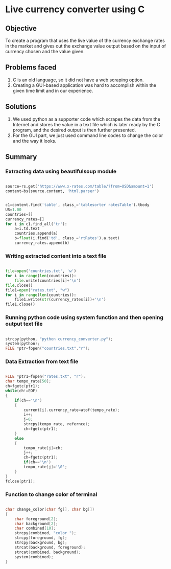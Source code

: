 # **Live currency converter using C**

## Objective

To create a program that uses the live value of the currency exchange rates in the market and gives out the exchange value output based on the input of currency chosen and the value given.

## Problems faced

1. C is an old language, so it did not have a web scraping option.
2. Creating a GUI-based application was hard to accomplish within the given time limit and in our experience.

## Solutions

1. We used python as a supporter code which scrapes the data from the Internet and stores the value in a text file which is later ready by the C program, and the desired output is then further presented.
2. For the GUI part, we just used command line codes to change the color and the way it looks.

## Summary

### Extracting data using beautifulsoup module

```python

source=rs.get('https://www.x-rates.com/table/?from=USD&amount=1')
content=bs(source.content, 'html.parser')

```

```python

c1=content.find('table', class_='tablesorter ratesTable').tbody
US=1.00
countries=[]
currency_rates=[]
for i in c1.find_all('tr'):
    a=i.td.text
    countries.append(a)
    b=float(i.find('td', class_='rtRates').a.text)
    currency_rates.append(b)

```

### Writing extracted content into a text file

```python

file=open('countries.txt', 'w')
for i in range(len(countries)):
    file.write(countries[i]+'\n')
file.close()
file1=open("rates.txt", "w")
for i in range(len(countries)):
    file1.write(str(currency_rates[i])+'\n')
file1.close()

```

### Running python code using system function and then opening output text file

```C

strcpy(python, "python currency_converter.py");
system(python);
FILE *ptr=fopen("countries.txt","r");

```

### Data Extraction from text file

```C

FILE *ptr1=fopen("rates.txt", "r");
char tempo_rate[50];
ch=fgetc(ptr1);
while(ch!=EOF)
{
    if(ch=='\n')
    {
        current[i].currency_rate=atof(tempo_rate);
        i++;
        j=0;
        strcpy(tempo_rate, refernce);
        ch=fgetc(ptr1);
    }
    else
    {
        tempo_rate[j]=ch;
        j++;
        ch=fgetc(ptr1);
        if(ch=='\n')
        tempo_rate[j]='\0';
    }
}
fclose(ptr1);

```


### Function to change color of terminal

```C

char change_color(char fg[], char bg[])
{
    char foreground[2];
    char background[2];
    char combined[10];
    strcpy(combined, "color ");
    strcpy(foreground, fg);
    strcpy(background, bg);
    strcat(background, foreground);
    strcat(combined, background);
    system(combined);
}

````
